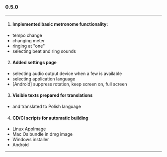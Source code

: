 ### 0.5.0
-----------------------

1. #### Implemented basic metronome functionality:
  - tempo change
  - changing meter
  - ringing at "one"
  - selecting beat and ring sounds

2. #### Added settings page
  - selecting audio output device when a few is available
  - selecting application language
  - \[Android\] suppress rotation, keep screen on, full screen

3. #### Visible texts prepared for translations
  - and translated to Polish language

4. #### CD/CI scripts for automatic building
  - Linux AppImage
  - Mac Os bundle in dmg image
  - Windows installer
  - Android
-----------------------
